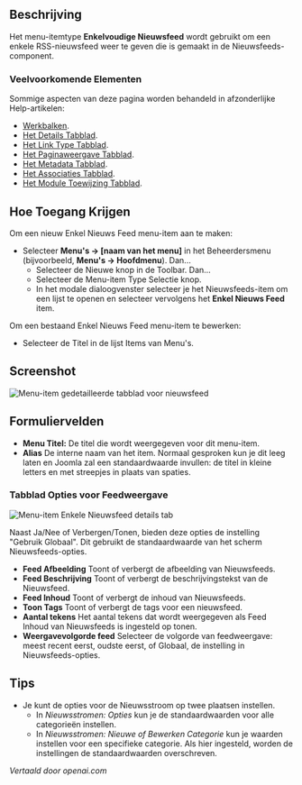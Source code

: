 <!-- Filename: Help4.x:Menu_Item:_Single_News_Feed  / Display title: Enkele Nieuwsfeed -->

## Beschrijving

Het menu-itemtype **Enkelvoudige Nieuwsfeed** wordt gebruikt om een enkele RSS-nieuwsfeed weer te geven die is gemaakt in de Nieuwsfeeds-component.

### Veelvoorkomende Elementen

Sommige aspecten van deze pagina worden behandeld in afzonderlijke Help-artikelen:

* [Werkbalken](jdocmanual?article=help/common-elements/toolbars).
* [Het Details Tabblad](jdocmanual?article=help/menu-items-common/menu-item-details).
* [Het Link Type Tabblad](jdocmanual?article=help/menu-items-common/menu-item-link-type).
* [Het Paginaweergave Tabblad](jdocmanual?article=help/menu-items-common/menu-item-page-display).
* [Het Metadata Tabblad](jdocmanual?article=help/menu-items-common/menu-item-metadata).
* [Het Associaties Tabblad](jdocmanual?article=help/common-elements/edit-associations).
* [Het Module Toewijzing Tabblad](jdocmanual?article=help/menu-items-common/menu-item-module-assignment).

## Hoe Toegang Krijgen

Om een nieuw Enkel Nieuws Feed menu-item aan te maken:

- Selecteer **Menu's → \[naam van het menu\]** in het Beheerdersmenu
  (bijvoorbeeld, **Menu's → Hoofdmenu**). Dan...
  - Selecteer de Nieuwe knop in de Toolbar. Dan...
  - Selecteer de Menu-item Type Selectie knop.
  - In het modale dialoogvenster selecteer je het Nieuwsfeeds-item om een lijst te openen en
    selecteer vervolgens het **Enkel Nieuws Feed** item.

Om een bestaand Enkel Nieuws Feed menu-item te bewerken:

- Selecteer de Titel in de lijst Items van Menu's.

## Screenshot

![Menu-item gedetailleerde tabblad voor nieuwsfeed](../../../nl/images/menu-items/news-feeds-single-news-feed-details-tab.png)


## Formuliervelden

- **Menu Titel:** De titel die wordt weergegeven voor dit menu-item.
- **Alias** De interne naam van het item. Normaal gesproken kun je dit
  leeg laten en Joomla zal een standaardwaarde invullen: de titel in kleine letters en
  met streepjes in plaats van spaties.

### Tabblad Opties voor Feedweergave

![Menu-item Enkele Nieuwsfeed details tab](../../../nl/images/menu-items/news-feeds-single-news-feed-feed-display-options-tab.png)

Naast Ja/Nee of Verbergen/Tonen, bieden deze opties de instelling "Gebruik Globaal". Dit gebruikt de standaardwaarde van het scherm Nieuwsfeeds-opties.

- **Feed Afbeelding** Toont of verbergt de afbeelding van Nieuwsfeeds.
- **Feed Beschrijving** Toont of verbergt de beschrijvingstekst van de Nieuwsfeed.
- **Feed Inhoud** Toont of verbergt de inhoud van Nieuwsfeeds.
- **Toon Tags** Toont of verbergt de tags voor een nieuwsfeed.
- **Aantal tekens** Het aantal tekens dat wordt weergegeven als Feed Inhoud
  van Nieuwsfeeds is ingesteld op tonen.
- **Weergavevolgorde feed** Selecteer de volgorde van feedweergave: meest recent eerst, 
  oudste eerst, of Globaal, de instelling in Nieuwsfeeds-opties.


## Tips

- Je kunt de opties voor de Nieuwsstroom op twee plaatsen instellen.
  - In *Nieuwsstromen: Opties* kun je de standaardwaarden voor alle categorieën instellen.
  - In *Nieuwsstromen: Nieuwe of Bewerken Categorie* kun je waarden instellen voor een specifieke 
    categorie. Als hier ingesteld, worden de instellingen de standaardwaarden overschreven.

*Vertaald door openai.com*

